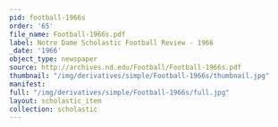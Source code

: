 ```yaml
---
pid: football-1966s
order: '65'
file_name: Football-1966s.pdf
label: Notre Dame Scholastic Football Review - 1966
_date: '1966'
object_type: newspaper
source: http://archives.nd.edu/Football/Football-1966s.pdf
thumbnail: "/img/derivatives/simple/Football-1966s/thumbnail.jpg"
manifest:
full: "/img/derivatives/simple/Football-1966s/full.jpg"
layout: scholastic_item
collection: scholastic
---
```

